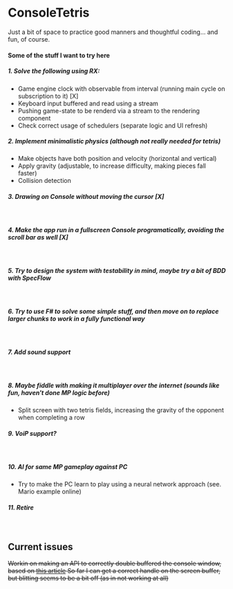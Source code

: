 # ConsoleTetris
Just a bit of space to practice good manners and thoughtful coding... and fun, of course.

#### Some of the stuff I want to try here

##### 1. Solve the following using RX:
* Game engine clock with observable from interval (running main cycle on subscription to it) [X]
* Keyboard input buffered and read using a stream
* Pushing game-state to be renderd via a stream to the rendering component
* Check correct usage of schedulers (separate logic and UI refresh)

##### 2. Implement minimalistic physics (although not really needed for tetris)
* Make objects have both position and velocity (horizontal and vertical)
* Apply gravity (adjustable, to increase difficulty, making pieces fall faster)
* Collision detection

##### 3. Drawing on Console without moving the cursor [X]
&nbsp;
##### 4. Make the app run in a fullscreen Console programatically, avoiding the scroll bar as well [X]
&nbsp;
##### 5. Try to design the system with testability in mind, maybe try a bit of BDD with SpecFlow
&nbsp;
##### 6. Try to use F# to solve some simple stuff, and then move on to replace larger chunks to work in a fully functional way
&nbsp;
##### 7. Add sound support
&nbsp;
##### 8. Maybe fiddle with making it multiplayer over the internet (sounds like fun, haven't done MP logic before)
* Split screen with two tetris fields, increasing the gravity of the opponent when completing a row

##### 9. VoiP support?
&nbsp;
##### 10. AI for same MP gameplay against PC
* Try to make the PC learn to play using a neural network approach (see. Mario example online)
&nbsp;

##### 11. Retire
&nbsp;
## Current issues
~~Workin on making an API to correctly double buffered the console window, based on [this article](https://code.msdn.microsoft.com/windowsdesktop/C-Console-Double-Buffer-adc31032)
So far I can get a correct handle on the screen buffer, but blitting seems to be a bit off (as in not working at all)~~
